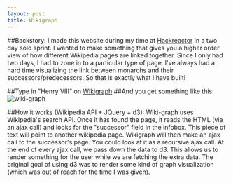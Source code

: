 ```yaml
---
layout: post
title: Wikigraph
---
```

##Backstory:
I made this website during my time at [Hackreactor](www.hackreactor.com) in 
a two day solo sprint. I wanted to make something that gives you a higher order view 
of how different Wikipedia pages are linked together. Since I only had two days, I had to zone in to a particular type of page. I've always had a hard time visualizing the link between monarchs and their successors/predecessors. So that is exactly what I have built!

##Type in "Henry VIII" on [Wikigraph](https://tscheys.github.io/wiki-graph)
##And you get something like this: 
![wiki-graph](https://tscheys.github.io/images/wikiGraph.png)

##How it works (Wikipedia API + JQuery + d3):
Wiki-graph uses Wikipedia's search API. Once it has found the page, it reads the HTML (via an ajax call) and looks for the "successor" field in the infobox. This piece of text will point to another wikipedia page. Wikigraph will then make an ajax call to the successor's page. You could look at it as a recursive ajax call. At the end of every ajax call, we pass down the data to d3. This allows us to render something for the user while we are fetching the extra data. The original goal of using d3 was to render some kind of graph visualization (which was out of reach for the time I was given). 

